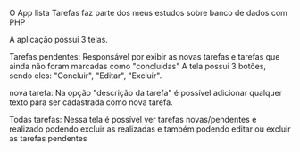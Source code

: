 O App lista Tarefas faz parte dos meus estudos sobre banco de dados com PHP
 
A aplicação possui 3 telas.
 
Tarefas pendentes:
Responsável por exibir as novas tarefas e tarefas que ainda não foram marcadas como "concluídas"
A tela possui 3 botões, sendo eles: "Concluir", "Editar", "Excluir".
 
nova tarefa:
Na opção "descrição da tarefa" é possível adicionar qualquer texto para ser cadastrada como nova tarefa.
 
Todas tarefas:
Nessa tela é possível ver tarefas novas/pendentes e realizado podendo excluir as realizadas e também podendo editar ou excluir as tarefas pendentes

